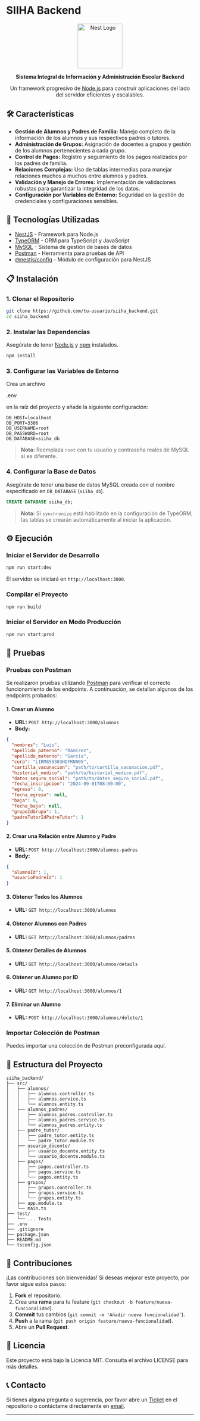 # SIIHA Backend

<p align="center">
  <a href="http://nestjs.com/" target="_blank">
    <img src="https://nestjs.com/img/logo-small.svg" width="120" alt="Nest Logo" />
  </a>
</p>

<p align="center">
  <strong>Sistema Integral de Información y Administración Escolar Backend</strong>
</p>

<p align="center">
  Un framework progresivo de <a href="http://nodejs.org" target="_blank">Node.js</a> para construir aplicaciones del lado del servidor eficientes y escalables.
</p>

## 🛠️ Características

- **Gestión de Alumnos y Padres de Familia:** Manejo completo de la información de los alumnos y sus respectivos padres o tutores.
- **Administración de Grupos:** Asignación de docentes a grupos y gestión de los alumnos pertenecientes a cada grupo.
- **Control de Pagos:** Registro y seguimiento de los pagos realizados por los padres de familia.
- **Relaciones Complejas:** Uso de tablas intermedias para manejar relaciones muchos a muchos entre alumnos y padres.
- **Validación y Manejo de Errores:** Implementación de validaciones robustas para garantizar la integridad de los datos.
- **Configuración por Variables de Entorno:** Seguridad en la gestión de credenciales y configuraciones sensibles.

## 🚀 Tecnologías Utilizadas

- [NestJS](https://nestjs.com/) - Framework para Node.js
- [TypeORM](https://typeorm.io/) - ORM para TypeScript y JavaScript
- [MySQL](https://www.mysql.com/) - Sistema de gestión de bases de datos
- [Postman](https://www.postman.com/) - Herramienta para pruebas de API
- [@nestjs/config](https://docs.nestjs.com/techniques/configuration) - Módulo de configuración para NestJS

## 📋 Instalación

### 1. Clonar el Repositorio

```bash
git clone https://github.com/tu-usuario/siiha_backend.git
cd siiha_backend
```

### 2. Instalar las Dependencias

Asegúrate de tener [Node.js](https://nodejs.org/) y [npm](https://www.npmjs.com/) instalados.

```bash
npm install
```

### 3. Configurar las Variables de Entorno

Crea un archivo 

.env

 en la raíz del proyecto y añade la siguiente configuración:

```env
DB_HOST=localhost
DB_PORT=3306
DB_USERNAME=root
DB_PASSWORD=root
DB_DATABASE=siiha_db
```

> **Nota:** Reemplaza `root` con tu usuario y contraseña reales de MySQL si es diferente.

### 4. Configurar la Base de Datos

Asegúrate de tener una base de datos MySQL creada con el nombre especificado en `DB_DATABASE` (`siiha_db`).

```sql
CREATE DATABASE siiha_db;
```

> **Nota:** Si `synchronize` está habilitado en la configuración de TypeORM, las tablas se crearán automáticamente al iniciar la aplicación.

## ⚙️ Ejecución

### Iniciar el Servidor de Desarrollo

```bash
npm run start:dev
```

El servidor se iniciará en `http://localhost:3000`.

### Compilar el Proyecto

```bash
npm run build
```

### Iniciar el Servidor en Modo Producción

```bash
npm run start:prod
```

## 🧪 Pruebas

### Pruebas con Postman

Se realizaron pruebas utilizando [Postman](https://www.postman.com/) para verificar el correcto funcionamiento de los endpoints. A continuación, se detallan algunos de los endpoints probados:

#### 1. **Crear un Alumno**

- **URL:** `POST http://localhost:3000/alumnos`
- **Body:**

```json
{
  "nombres": "Luis",
  "apellido_paterno": "Ramírez",
  "apellido_materno": "García",
  "curp": "LIRM850303HDFRNN05",
  "cartilla_vacunacion": "path/to/cartilla_vacunacion.pdf",
  "historial_medico": "path/to/historial_medico.pdf",
  "datos_seguro_social": "path/to/datos_seguro_social.pdf",
  "fecha_inscripcion": "2024-09-01T08:00:00",
  "egreso": 0,
  "fecha_egreso": null,
  "baja": 0,
  "fecha_baja": null,
  "grupoIdGrupo": 1,
  "padreTutorIdPadreTutor": 1
}
```

#### 2. **Crear una Relación entre Alumno y Padre**

- **URL:** `POST http://localhost:3000/alumnos-padres`
- **Body:**

```json
{
  "alumnoId": 1,
  "usuarioPadreId": 1
}
```

#### 3. **Obtener Todos los Alumnos**

- **URL:** `GET http://localhost:3000/alumnos`

#### 4. **Obtener Alumnos con Padres**

- **URL:** `GET http://localhost:3000/alumnos/padres`

#### 5. **Obtener Detalles de Alumnos**

- **URL:** `GET http://localhost:3000/alumnos/details`

#### 6. **Obtener un Alumno por ID**

- **URL:** `GET http://localhost:3000/alumnos/1`

#### 7. **Eliminar un Alumno**

- **URL:** `POST http://localhost:3000/alumnos/delete/1`

### Importar Colección de Postman

Puedes importar una colección de Postman preconfigurada aquí.

## 📂 Estructura del Proyecto

```
siiha_backend/
├── src/
│   ├── alumnos/
│   │   ├── alumnos.controller.ts
│   │   ├── alumnos.service.ts
│   │   └── alumnos.entity.ts
│   ├── alumnos_padres/
│   │   ├── alumnos_padres.controller.ts
│   │   ├── alumnos_padres.service.ts
│   │   └── alumnos_padres.entity.ts
│   ├── padre_tutor/
│   │   ├── padre_tutor.entity.ts
│   │   └── padre_tutor.module.ts
│   ├── usuario_docente/
│   │   ├── usuario_docente.entity.ts
│   │   └── usuario_docente.module.ts
│   ├── pagos/
│   │   ├── pagos.controller.ts
│   │   ├── pagos.service.ts
│   │   └── pagos.entity.ts
│   ├── grupos/
│   │   ├── grupos.controller.ts
│   │   ├── grupos.service.ts
│   │   └── grupos.entity.ts
│   ├── app.module.ts
│   └── main.ts
├── test/
│   └── ... Tests
├── .env
├── .gitignore
├── package.json
├── README.md
└── tsconfig.json
```

## 🤝 Contribuciones

¡Las contribuciones son bienvenidas! Si deseas mejorar este proyecto, por favor sigue estos pasos:

1. **Fork** el repositorio.
2. Crea una **rama** para tu feature (`git checkout -b feature/nueva-funcionalidad`).
3. **Commit** tus cambios (`git commit -m 'Añadir nueva funcionalidad'`).
4. **Push** a la rama (`git push origin feature/nueva-funcionalidad`).
5. Abre un **Pull Request**.

## 📜 Licencia

Este proyecto está bajo la Licencia MIT. Consulta el archivo LICENSE para más detalles.

## 📞 Contacto

Si tienes alguna pregunta o sugerencia, por favor abre un [Ticket](https://github.com/tu-usuario/siiha_backend/issues) en el repositorio o contáctame directamente en [email](mailto:tu-email@example.com).

---
